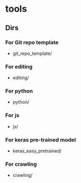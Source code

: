 # tools

## Dirs
### For Git repo template
* git_repo_template/
### For editing
* editing/
### For python
* python/
### For js
* js/
### For keras pre-trained model
* keras_easy_pretrained/
### For crawling
* crawling/

